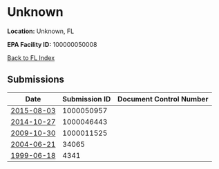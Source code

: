 # Unknown

**Location:** Unknown, FL

**EPA Facility ID:** 100000050008

[Back to FL Index](../../index.md)

## Submissions

| Date | Submission ID | Document Control Number |
|------|--------------|-------------------------|
| [2015-08-03](submissions/1000050957.md) | 1000050957 |  |
| [2014-10-27](submissions/1000046443.md) | 1000046443 |  |
| [2009-10-30](submissions/1000011525.md) | 1000011525 |  |
| [2004-06-21](submissions/34065.md) | 34065 |  |
| [1999-06-18](submissions/4341.md) | 4341 |  |

